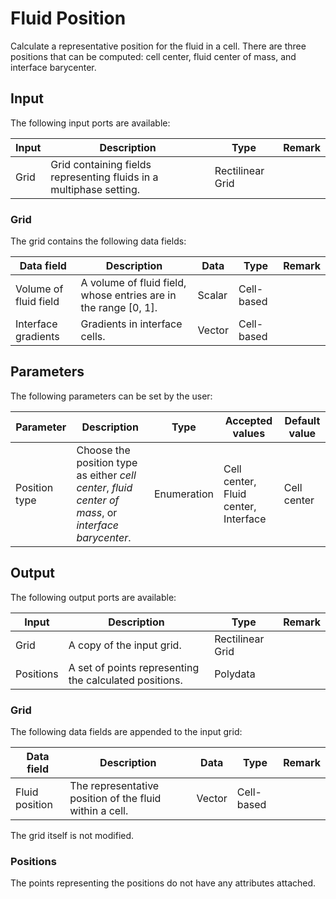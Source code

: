 # Fluid Position

Calculate a representative position for the fluid in a cell. There are three positions that can be computed: cell center, fluid center of mass, and interface barycenter.

## Input

The following input ports are available:

| Input | Description                                                  | Type             | Remark |
| ----- | ------------------------------------------------------------ | ---------------- | ------ |
| Grid  | Grid containing fields representing fluids in a multiphase setting. | Rectilinear Grid |        |

### Grid

The grid contains the following data fields:

| Data field            | Description                                                  | Data   | Type       | Remark |
| --------------------- | ------------------------------------------------------------ | ------ | ---------- | ------ |
| Volume of fluid field | A volume of fluid field, whose entries are in the range [0, 1]. | Scalar | Cell-based |        |
| Interface gradients   | Gradients in interface cells.                                | Vector | Cell-based |        |

## Parameters

The following parameters can be set by the user:

| Parameter     | Description                                                  | Type        | Accepted values                      | Default value |
| ------------- | ------------------------------------------------------------ | ----------- | ------------------------------------ | ------------- |
| Position type | Choose the position type as either *cell center*, *fluid center of mass*, or *interface barycenter*. | Enumeration | Cell center, Fluid center, Interface | Cell center   |

## Output

The following output ports are available:

| Input     | Description                                            | Type             | Remark |
| --------- | ------------------------------------------------------ | ---------------- | ------ |
| Grid      | A copy of the input grid.                              | Rectilinear Grid |        |
| Positions | A set of points representing the calculated positions. | Polydata         |        |

### Grid

The following data fields are appended to the input grid:

| Data field     | Description                                             | Data   | Type       | Remark |
| -------------- | ------------------------------------------------------- | ------ | ---------- | ------ |
| Fluid position | The representative position of the fluid within a cell. | Vector | Cell-based |        |

The grid itself is not modified.

### Positions

The points representing the positions do not have any attributes attached.